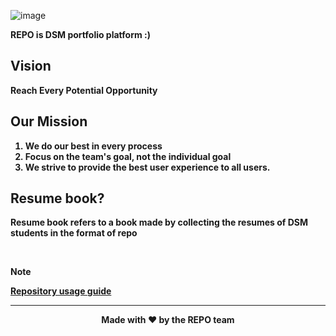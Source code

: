 ![image](https://github.com/user-attachments/assets/588fc5be-867e-461e-bd4c-3610a43b467b)

<aside>
<b>REPO is DSM portfolio platform :)<b/>

## **Vision**

Reach Every Potential Opportunity

## **Our Mission**

1. **We do our best in every process**
2. **Focus on the team's goal, not the individual goal**
3. **We strive to provide the best user experience to all users.**

## Resume book?

**Resume book refers to a book made by collecting the resumes of DSM students in the format of repo**

</aside>
<br/>

> [!NOTE]
>
> [Repository usage guide](https://shiny-laser-4b7.notion.site/REPO-f1d309ebf8344edd8f95a15a76130c5f?pvs=74)

---

<p align="center">
  Made with ❤️ by the REPO team
</p>
